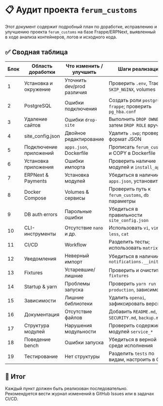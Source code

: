 # 📋 Аудит проекта `ferum_customs`

Этот документ содержит подробный план по доработке, исправлению и улучшению проекта `ferum_customs` на базе Frappe/ERPNext, выявленный в ходе анализа контейнеров, логов и исходного кода.

## ✅ Сводная таблица

| Блок | Область доработки | Что изменить / улучшить | Шаги реализации |
|------|--------------------|--------------------------|------------------|
| 1 | Установка и окружение | Уточнить dev/prod различия | Проверить `.env`, Traefik, `SKIP_NGINX`, volumes |
| 2 | PostgreSQL | Ошибки подключения | Создать роли `postgres`, `frappe`; проверить `pg_hba.conf` |
| 3 | Удаление сайтов | Ошибки `drop-site` | Выполнить `DROP OWNED BY`, затем `DROP ROLE` вручную |
| 4 | site_config.json | Двойное редактирование | Удалить `.swp`; проверить формат JSON |
| 5 | Подключение приложений | `apps.json`, Dockerfile | Прописать `ferum_customs` и COPY в Dockerfile |
| 6 | Установка приложения | Ошибки импорта | Проверить наличие модулей и `install_app` |
| 7 | ERPNext & Payments | Установка модулей | Убедиться в наличии в `apps.json`, установить |
| 8 | Docker Compose | Volumes & сервисы | Проверить путь к `ferum_customs`, `db` параметры |
| 9 | DB auth errors | Парольные ошибки | Убедиться в правильности `site_config.json` |
| 10 | CLI-инструменты | Отсутствие `nano` и др. | Использовать `vi`, `vim`, `less`, `cat` |
| 11 | CI/CD | Workflow | Разделить тесты; использовать `matrix` |
| 12 | Уведомления | Неверный импорт | Убедиться в наличии `notifications.__init__.py` |
| 13 | Fixtures | Устаревшие/лишние | Проверить и очистить `fixtures` |
| 14 | Startup & yarn | Проблемы запуска | Проверить `yarn run production`, зависимости |
| 15 | Зависимости | Лишние библиотеки | Удалить `openai`, зафиксировать версии |
| 16 | Документация | Отсутствие файлов | Добавить `README.md`, `SECURITY.md`, `backup.md` |
| 17 | Структура модулей | Нарушения модульности | Проверить содержимое модулей `service_*` |
| 18 | Поведение bench | Ошибки запуска | Убедиться в верной среде исполнения |
| 19 | Тестирование | Нет структуры | Разделить `tests` по видам, настроить в CI |

## 📁 Итог

Каждый пункт должен быть реализован последовательно. Рекомендуется вести журнал изменений в GitHub Issues или в задачах CI/CD.

